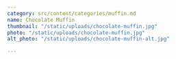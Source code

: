 ```yaml
---
category: src/content/categories/muffin.md
name: Chocolate Muffin
thumbnail: "/static/uploads/chocolate-muffin.jpg"
photo: "/static/uploads/chocolate-muffin.jpg"
alt_photo: "/static/uploads/chocolate-muffin-alt.jpg"

---
```

